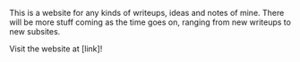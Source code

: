 This is a website for any kinds of writeups, ideas and notes of mine.
There will be more stuff coming as the time goes on, ranging from new writeups to new subsites.

Visit the website at [link]!
